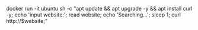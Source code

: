 docker run -it ubuntu sh -c "apt update && apt upgrade -y && apt install curl -y; echo 'input website:'; read website; echo 'Searching...'; sleep 1; curl http://$website;"